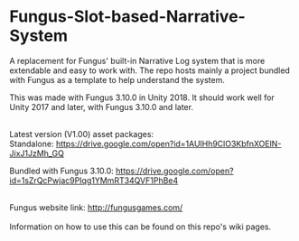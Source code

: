 # Fungus-Slot-based-Narrative-System
A replacement for Fungus' built-in Narrative Log system that is more extendable and easy to work with. The repo hosts mainly a project bundled with Fungus as a template to help understand the system.<br/>

This was made with Fungus 3.10.0 in Unity 2018. It should work well for Unity 2017 and later, with Fungus 3.10.0 and later.<br/><br/>

Latest version (V1.00) asset packages:<br/>
Standalone: https://drive.google.com/open?id=1AUlHh9ClO3KbfnXOElN-JixJ1JzMh_GQ

Bundled with Fungus 3.10.0: https://drive.google.com/open?id=1sZrQcPwjac9PIqg1YMmRT34QVF1PhBe4 <br/><br/>

Fungus website link: http://fungusgames.com/ <br/> <br/>
Information on how to use this can be found on this repo's wiki pages.

